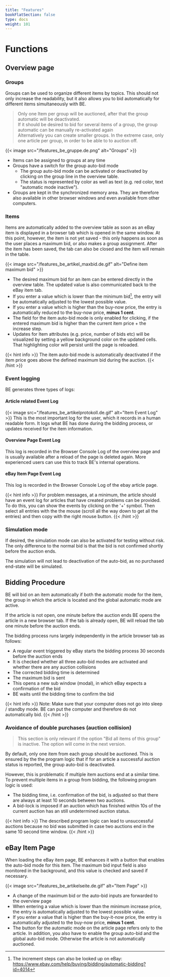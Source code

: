 ```yaml
---
title: "Features"
bookFlatSection: false
type: docs
weight: 101
---
```


# Functions

## Overview page

### Groups
Groups can be used to organize different items by topics. This should not only increase the readability, 
but it also allows you to bid automatically for different items simultaneously with BE.

> Only one Item per group will be auctioned, after that the group automatic will be deactivated.  
> If it should be desired to bid for several items of a group, the group automatic can be manually re-activated again  
> Alternatively you can create smaller groups. In the extreme case, only one article per group, in order to be able to
> to auction off. 
 
{{< image src="/features_be_gruppe.de.png" alt="Groups" >}}

* Items can be assigned to groups at any time
* Groups have a switch for the group auto-bid mode
    * The group auto-bid mode can be activated or deactivated by clicking on the group line in the overview table.
    * The status is represented by color as well as text (e.g. red color, text "automatic mode inactive").
* Groups are kept in the synchronized memory area. They are therefore also available in other browser windows and even 
  available from other computers.

### Items
Items are automatically added to the overview table as soon as an eBay item is displayed in a browser tab which is
opened in the same window. At this point, however, the item is not yet saved - this only happens as soon as the user
places a maximum bid, or also makes a group assignment. After the item has been saved, the tab can also be closed
and the item will remain in the table.

{{< image src="/features_be_artikel_maxbid.de.gif" alt="Define item maximum bid" >}}

* The desired maximum bid for an item can be entered directly in the overview table.
  The updated value is also communicated back to the eBay item tab.
* If you enter a value which is lower than the minimum bid[^1], the entry will be automatically adjusted to the
  lowest possible value.
* If you enter a value which is higher than the buy-now price, the entry is automatically 
  reduced to the buy-now price, **minus 1 cent**.
* The field for the item auto-bid mode is only enabled for clicking, if the entered maximum bid is higher than
  the current item price + the increase step.
* Updates for Item attributes (e.g. price, number of bids etc) will be visualized by setting a yellow background color
  on the updated cells. That highlighting color will persist until the page is reloaded.

{{< hint info >}}
The item auto-bid mode is automatically deactivated if the item price goes above the defined maximum bid during the auction.
{{< /hint >}}

### Event logging
BE generates three types of logs:

#### Article related Event Log
{{< image src="/features_be_artikelprotokoll.de.gif" alt="Item Event Log" >}}
This is the most important log for the user, which it records in a human readable form.
It logs what BE has done during the bidding process, or updates received for the item information.

#### Overview Page Event Log
This log is recorded in the Browser Console Log of the overview page and is usually available after a reload
of the page is deleted again. More experienced users can use this to track BE's internal operations.

#### eBay Item Page Event Log
This log is recorded in the Browser Console Log of the ebay article page.

{{< hint info >}}
For problem messages, at a minimum, the article should have an event log for articles that have created problems
can be provided. To do this, you can show the events by clicking on the '+' symbol. Then select all entries with the
the mouse (scroll all the way down to get all the entries) and then copy with the right mouse button.
{{< /hint >}}

### Simulation mode
If desired, the simulation mode can also be activated for testing without risk.
The only difference to the normal bid is that the bid is not confirmed shortly before the auction ends.

The simulation will not lead to deactivation of the auto-bid, as no purchased end-state will be simulated.

## Bidding Procedure
BE will bid on an item automatically if both the automatic mode for the item, the group in which the article is located
and the global automatic mode are active. 

If the article is not open, one minute before the auction ends BE opens the article in a new browser tab.
If the tab is already open, BE will reload the tab one minute before the auction ends.

The bidding process runs largely independently in the article browser tab as follows:
* A regular event triggered by eBay starts the bidding process 30 seconds before the auction ends
* It is checked whether all three auto-bid modes are activated and whether there are any auction collisions
* The corrected bidding time is determined
* The maximum bid is sent
* This opens a new sub window (modal), in which eBay expects a confirmation of the bid
* BE waits until the bidding time to confirm the bid

{{< hint info >}}
Note: Make sure that your computer does not go into sleep / standby mode. BE can put the computer
and therefore do not automatically bid.
{{< /hint >}}

### Avoidance of double purchases (auction collision)
> This section is only relevant if the option "Bid all items of this group" is inactive. The option will come in the next version.

By default, only one item from each group should be auctioned. This is ensured by the the program logic that if for an 
article a successful auction status is reported, the group auto-bid is deactivated.

However, this is problematic if multiple item auctions end at a similar time.
To prevent multiple items in a group from bidding, the following program logic is used:

* The bidding time, i.e. confirmation of the bid, is adjusted so that there are always at least 10 seconds between two 
  auctions.
* A bid-lock is imposed if an auction which has finished within 10s of the current auction 
  has an still undetermined auction status. 
  
{{< hint info >}}
The described program logic can lead to unsuccessful auctions because no bid was submitted in case two auctions end
in the same 10 second time window.
{{< /hint >}}

## eBay Item Page
When loading the eBay item page, BE enhances it with a button that enables the auto-bid mode for this item.
The maximum bid input field is also monitored in the background, and this value is checked and saved if necessary. 

{{< image src="/features_be_artikelseite.de.gif" alt="Item Page" >}}

* A change of the maximum bid or the auto-bid inputs are forwarded to the overview page
* When entering a value which is lower than the minimum increase price, the entry is automatically adjusted to the
  lowest possible value.
* If you enter a value that is higher than the buy-it-now price, the entry is automatically 
  adjusted to the buy-now price, **minus 1 cent**.
* The button for the automatic mode on the article page refers only to the article. In addition, you also have to 
  enable the group auto-bid and the global auto-bid mode. Otherwise the article is not automatically auctioned. 

[^1]: The increment steps can also be looked up on eBay: https://www.ebay.com/help/buying/bidding/automatic-bidding?id=4014 